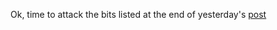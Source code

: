 <!-- title: llama_index SPARQL Notes 07 -->

Ok, time to attack the bits listed at the end of yesterday's [post](https://hyperdata.it/blog/llama-sparql-06/)
